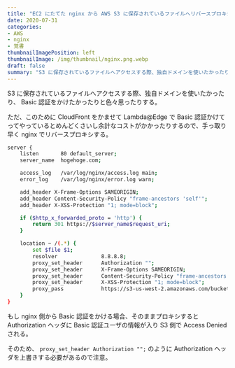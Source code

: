 ```yaml
---
title: "EC2 にたてた nginx から AWS S3 に保存されているファイルへリバースプロキシする"
date: 2020-07-31
categories:
- AWS
- nginx
- 覚書
thumbnailImagePosition: left
thumbnailImage: /img/thumbnail/nginx.png.webp
draft: false
summary: "S3 に保存されているファイルへアクセスする際、独自ドメインを使いたかったり、 Basic 認証をかけたかったりと色々思ったりする。"
---
```


S3 に保存されているファイルへアクセスする際、独自ドメインを使いたかったり、 Basic 認証をかけたかったりと色々思ったりする。

ただ、このために CloudFront をかませて Lambda@Edge で Basic 認証かけてってやっているとめんどくさいし余計なコストがかかったりするので、手っ取り早く nginx でリバースプロキシする。

```bash
server {
    listen       80 default_server;
    server_name  hogehoge.com;

    access_log   /var/log/nginx/access.log main;
    error_log    /var/log/nginx/error.log warn;

    add_header X-Frame-Options SAMEORIGIN;
    add_header Content-Security-Policy "frame-ancestors 'self'";
    add_header X-XSS-Protection "1; mode=block";

    if ($http_x_forwarded_proto = 'http') {
        return 301 https://$server_name$request_uri;
    }

    location ~ /(.*) {
        set $file $1;
        resolver              8.8.8.8;
        proxy_set_header      Authorization "";
        proxy_set_header      X-Frame-Options SAMEORIGIN;
        proxy_set_header      Content-Security-Policy "frame-ancestors 'self'";
        proxy_set_header      X-XSS-Protection "1; mode=block";
        proxy_pass            https://s3-us-west-2.amazonaws.com/bucket_name/$file;
    }
}
```

もし nginx 側から Basic 認証をかける場合、そのままプロキシすると Authorization ヘッダに Basic 認証ユーザの情報が入り S3 側で Access Denied される。

そのため、 `proxy_set_header Authorization "";` のように Authorization ヘッダを上書きする必要があるので注意。